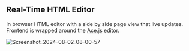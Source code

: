 ## Real-Time HTML Editor
In browser HTML editor with a side by side page view that live updates.<br>
Frontend is wrapped around the [Ace.js](https://github.com/ajaxorg/ace) editor.

![Screenshot_2024-08-02_08-00-57](https://github.com/user-attachments/assets/d613ff86-c0c2-4510-9e30-190b98651d1f)

